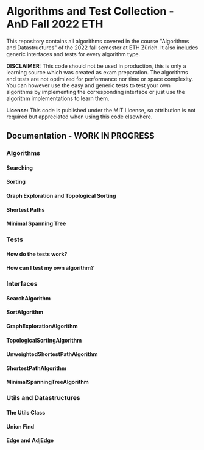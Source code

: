 # Algorithms and Test Collection - AnD Fall 2022 ETH
This repository contains all algorithms covered in the course "Algorithms and Datastructures" of the 2022 fall semester at ETH Zürich.
It also includes generic interfaces and tests for every algorithm type.

**DISCLAIMER:** This code should not be used in production, this is only a learning source which was created as exam preparation. The algorithms and tests are not optimized for performance nor time or space complexity. You can however use the easy and generic tests to test your own algorithms by implementing the corresponding interface or just use the algorithm implementations to learn them.

**License:** This code is published under the MIT License, so attribution is not required but appreciated when using this code elsewhere.

## Documentation - **WORK IN PROGRESS**
### Algorithms
#### Searching
#### Sorting
#### Graph Exploration and Topological Sorting
#### Shortest Paths
#### Minimal Spanning Tree
### Tests
#### How do the tests work?
#### How can I test my own algorithm?
### Interfaces
#### SearchAlgorithm
#### SortAlgorithm
#### GraphExplorationAlgorithm
#### TopologicalSortingAlgorithm
#### UnweightedShortestPathAlgorithm
#### ShortestPathAlgorithm
#### MinimalSpanningTreeAlgorithm
### Utils and Datastructures
#### The Utils Class
#### Union Find
#### Edge and AdjEdge
